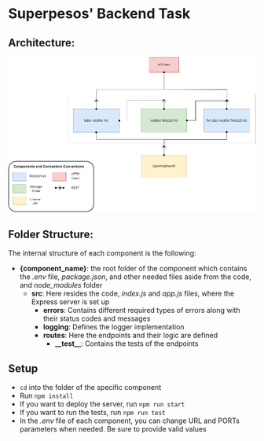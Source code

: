 # Superpesos' Backend Task

## Architecture:

![Components and Connectors View](./architecture.png)

## Folder Structure:

The internal structure of each component is the following:

- **{component_name}**: the root folder of the component which contains the *.env* file, *package.json*, and other needed files aside from the code, and *node_modules* folder 
  - **src**: Here resides the code, *index.js* and *app.js* files, where the Express server is set up
    - **errors**: Contains different required types of errors along with their status codes and messages
    - **logging**: Defines the logger implementation
    - **routes**: Here the endpoints and their logic are defined
      - **\_\_test\_\_**: Contains the tests of the endpoints

## Setup

- `cd` into the folder of the specific component
- Run `npm install`
- If you want to deploy the server, run `npm run start`
- If you want to run the tests, run `npm run test`
- In the *.env* file of each component, you can change URL and PORTs parameters when needed. Be sure to provide valid values
